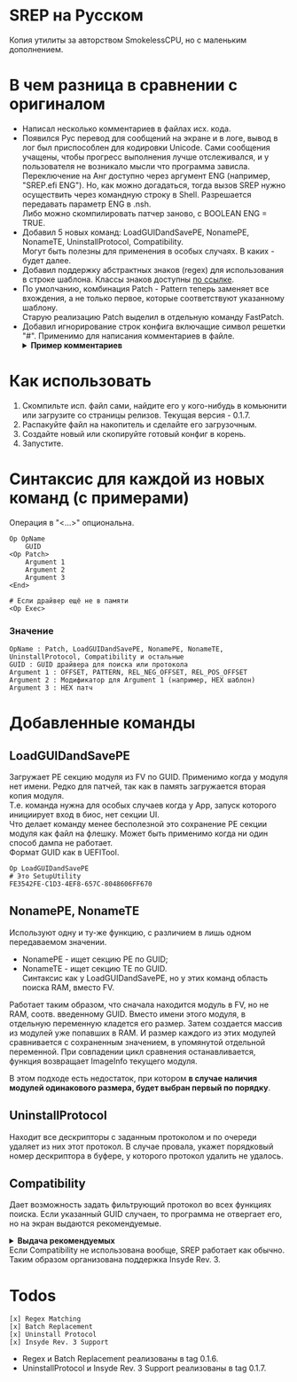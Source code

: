 # SREP на Русском
Копия утилиты за авторством SmokelessCPU, но с маленьким дополнением.

# В чем разница в сравнении с оригиналом
* Написал несколько комментариев в файлах исх. кода.
* Появился Рус перевод для сообщений на экране и в логе, вывод в лог был приспособлен для кодировки Unicode. Сами сообщения учащены, чтобы прогресс выполнения лучше отслеживался, и у пользователя не возникало мысли что программа зависла.
  </br>Переключение на Анг доступно через аргумент ENG (например, "SREP.efi ENG"). Но, как можно догадаться, тогда вызов SREP нужно осуществить через командную строку в Shell. Разрешается передавать параметр ENG в .nsh.
  </br>Либо можно скомпилировать патчер заново, с BOOLEAN ENG = TRUE.
* Добавил 5 новых команд: LoadGUIDandSavePE, NonamePE, NonameTE, UninstallProtocol, Compatibility.
  </br>Могут быть полезны для применения в особых случаях. В каких - будет далее.
* Добавил поддержку абстрактных знаков (regex) для использования в строке шаблона. Классы знаков доступны [по ссылке](https://gist.github.com/kaigouthro/e8bad6a2c8df6ff13b8716027a172dc0#3-character-types).
* По умолчанию, комбинация Patch - Pattern теперь заменяет все вхождения, а не только первое, которые соответствуют указанному шаблону.
  </br>Старую реализацию Patch выделил в отдельную команду FastPatch.
* Добавил игнорирование строк конфига включащие символ решетки "#". Применимо для написания комментариев в файле.
  <details>
  <summary><strong>Пример комментариев</strong></summary>
  # Здесь выбираем FilterProtocol</br>
  Op Compatibility</br>
  389F751F-1838-4388-8390-CD8154BD27F8</br>
  </details>

# Как использовать
1. Скомпильте исп. файл сами, найдите его у кого-нибудь в комьюнити или загрузите со страницы релизов. Текущая версия - 0.1.7.
2. Распакуйте файл на накопитель и сделайте его загрузочным.
3. Создайте новый или скопируйте готовый конфиг в корень.
4. Запустите.

# Синтаксис для каждой из новых команд (с примерами)
Операция в "<...>" опциональна.

    Op OpName
        GUID
    <Op Patch>
        Argument 1
        Argument 2
        Argument 3
    <End>
    
    # Если драйвер ещё не в памяти
    <Op Exec>

### Значение

    OpName : Patch, LoadGUIDandSavePE, NonamePE, NonameTE, UninstallProtocol, Compatibility и остальные
    GUID : GUID драйвера для поиска или протокола
    Argument 1 : OFFSET, PATTERN, REL_NEG_OFFSET, REL_POS_OFFSET
    Argument 2 : Модификатор для Argument 1 (например, HEX шаблон)
    Argument 3 : HEX патч
    
# Добавленные команды
## LoadGUIDandSavePE
Загружает PE секцию модуля из FV по GUID. Применимо когда у модуля нет имени. Редко для патчей, так как в память загружается вторая копия модуля.
</br>Т.е. команда нужна для особых случаев когда у App, запуск которого инициирует вход в биос, нет секции UI.
</br>Что делает команду менее бесполезной это сохранение PE секции модуля как файл на флешку. Может быть применимо когда ни один способ дампа не работает.
</br>Формат GUID как в UEFITool.

    Op LoadGUIDandSavePE
    # Это SetupUtility
    FE3542FE-C1D3-4EF8-657C-8048606FF670

## NonamePE, NonameTE
Используют одну и ту-же функцию, с различием в лишь одном передаваемом значении.

* NonamePE - ищет секцию PE по GUID;
* NonameTE - ищет секцию TE по GUID.
</br>Синтаксис как у LoadGUIDandSavePE, но у этих команд область поиска RAM, вместо FV.

Работает таким образом, что сначала находится модуль в FV, но не RAM, соотв. введенному GUID. Вместо имени этого модуля, в отдельную переменную кладется его размер. Затем создается массив из модулей уже попавших в RAM. И размер каждого из этих модулей сравнивается с сохраненным значением, в упомянутой отдельной переменной. При совпадении цикл сравнения останавливается, функция возвращает ImageInfo текущего модуля.

В этом подходе есть недостаток, при котором **в случае наличия модулей одинакового размера, будет выбран первый по порядку**.

## UninstallProtocol
Находит все дескрипторы с заданным протоколом и по очереди удаляет из них этот протокол.
В случае провала, укажет порядковый номер дескриптора в буфере, у которого протокол удалить не удалось.

## Compatibility
Дает возможность задать фильтрующий протокол во всех функциях поиска. Если указанный GUID случаен, то программа не отвергает его, но на экран выдаются рекомендуемые.
<details>
<summary><strong>Выдача рекомендуемых</strong></summary>
  
```
Recommended protocols are:
EFI_FIRMWARE_VOLUME_PROTOCOL_GUID(good for HP Insyde Rev.3)
389F751F-1838-4388-8390-CD8154BD27F8
 
EFI_LEGACY_BIOS_PROTOCOL_GUID(good for Aptio 4, Insyde Rev.3)
DB9A1E3D-45CB-4ABB-853B-E5387FDB2E2D
```

</details>
Если Compatibility не использована вообще, SREP работает как обычно. Таким образом организована поддержка Insyde Rev. 3.

# Todos

    [x] Regex Matching
    [x] Batch Replacement
    [x] Uninstall Protocol
    [x] Insyde Rev. 3 Support

* Regex и Batch Replacement реализованы в tag 0.1.6.
* UninstallProtocol и Insyde Rev. 3 Support реализованы в tag 0.1.7.

